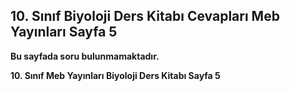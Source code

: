 ## 10. Sınıf Biyoloji Ders Kitabı Cevapları Meb Yayınları Sayfa 5

**Bu sayfada soru bulunmamaktadır.**

**10. Sınıf Meb Yayınları Biyoloji Ders Kitabı Sayfa 5**